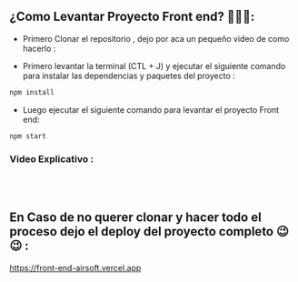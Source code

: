 ## ¿Como Levantar Proyecto Front end? 🧐🧐🧐:


<ul><li>Primero Clonar el repositorio , dejo por aca un pequeño video de como hacerlo :</li></ul>



<ul><li>Primero levantar la terminal (CTL + J) y ejecutar el siguiente comando para instalar las dependencias y paquetes del proyecto :</li></ul>

``` bash
npm install
```

<ul><li>Luego ejecutar el siguiente comando para levantar el proyecto Front end:</li></ul>

``` bash
npm start
```


<h3>Video Explicativo :</h3>



<br/>
<br/>

## En Caso de no querer clonar y hacer todo el proceso dejo el deploy del proyecto completo 😉😉 :

<https://front-end-airsoft.vercel.app>
